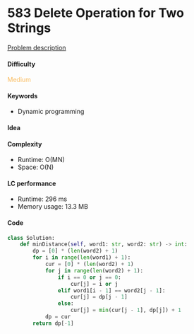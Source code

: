 583 Delete Operation for Two Strings
=======================
[Problem description](https://leetcode.com/problems/delete-operation-for-two-strings/)

#### Difficulty
<span style="color:#FABC60">Medium</span>

#### Keywords
- Dynamic programming

#### Idea

#### Complexity
- Runtime: O(MN)
- Space: O(N) 
  
#### LC performance
- Runtime: 296 ms
- Memory usage: 13.3 MB

#### Code
```python
class Solution:
    def minDistance(self, word1: str, word2: str) -> int:
        dp = [0] * (len(word2) + 1)
        for i in range(len(word1) + 1):
            cur = [0] * (len(word2) + 1)
            for j in range(len(word2) + 1):
                if i == 0 or j == 0:
                    cur[j] = i or j
                elif word1[i - 1] == word2[j - 1]:
                    cur[j] = dp[j - 1]
                else:
                    cur[j] = min(cur[j - 1], dp[j]) + 1
            dp = cur
        return dp[-1]
```
